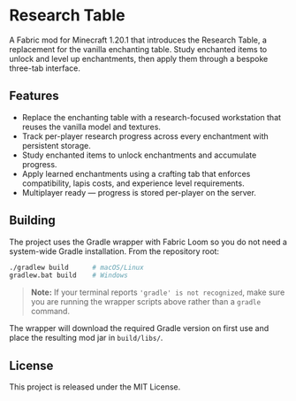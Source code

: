 # Research Table

A Fabric mod for Minecraft 1.20.1 that introduces the Research Table, a replacement for the vanilla enchanting table. Study enchanted items to unlock and level up enchantments, then apply them through a bespoke three-tab interface.

## Features
- Replace the enchanting table with a research-focused workstation that reuses the vanilla model and textures.
- Track per-player research progress across every enchantment with persistent storage.
- Study enchanted items to unlock enchantments and accumulate progress.
- Apply learned enchantments using a crafting tab that enforces compatibility, lapis costs, and experience level requirements.
- Multiplayer ready — progress is stored per-player on the server.

## Building
The project uses the Gradle wrapper with Fabric Loom so you do not need a system-wide Gradle installation. From the repository root:

```bash
./gradlew build      # macOS/Linux
gradlew.bat build    # Windows
```

> **Note:** If your terminal reports `'gradle' is not recognized`, make sure you are running the wrapper scripts above rather than a `gradle` command.

The wrapper will download the required Gradle version on first use and place the resulting mod jar in `build/libs/`.

## License
This project is released under the MIT License.
